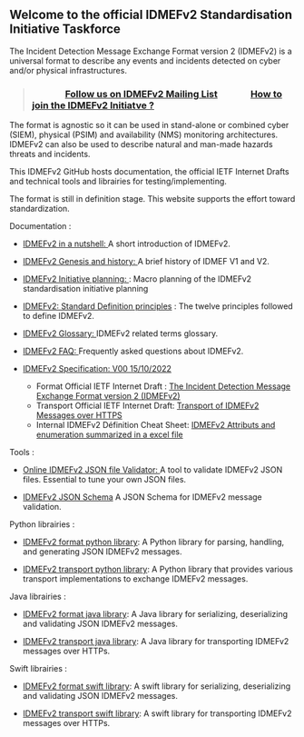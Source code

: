 
## Welcome to the official IDMEFv2 Standardisation Initiative Taskforce



   The Incident Detection Message Exchange Format version 2 (IDMEFv2) is a universal format to describe any events and incidents detected on cyber and/or
   physical infrastructures.
   
   >
   > ### &nbsp; &nbsp; &nbsp; &nbsp; &nbsp; &nbsp; &nbsp; &nbsp;[**Follow us on IDMEFv2 Mailing List**](https://www.freelists.org/list/idmefv2)  &nbsp; &nbsp; &nbsp; &nbsp; &nbsp; &nbsp; &nbsp; [**How to join the IDMEFv2 Initiatve ?**](https://github.com/IDMEFv2/IDMEFv2-Specification/wiki/IDMEFv2-:-How-to-join-and-support-the-IDMEFv2-initiative-%3F)
   >

   The format is agnostic so it can be used in stand-alone or combined cyber (SIEM), physical (PSIM) and availability (NMS) monitoring
   architectures.  IDMEFv2 can also be used to describe natural and man-made hazards threats and incidents.
   
   This IDMEFv2 GitHub hosts documentation, the official IETF Internet Drafts and technical tools and librairies for testing/implementing.
   
   The format is still in definition stage. This website supports the effort toward standardization.
   
   Documentation :
   
   * [IDMEFv2 in a nutshell: ](https://idmefv2.github.io/index.php/idmefv2-in-a-nutshell/index.html) A short introduction of IDMEFv2. 
   
   * [IDMEFv2 Genesis and history: ](https://idmefv2.github.io/index.php/genesis-and-history/index.html)
   A brief history of IDMEF V1 and V2.
   
   * [IDMEFv2 Initiative planning: ](https://idmefv2.github.io/index.php/standardization-planning/index.html) :
   Macro planning of the IDMEFv2 standardisation initiative planning
   
   * [IDMEFv2: Standard Definition principles](https://idmefv2.github.io/index.php/standardization-principles/index.html) : The twelve principles followed to define IDMEFv2.
   
   * [IDMEFv2 Glossary: ](https://idmefv2.github.io/index.php/glossary/index.html) IDMEFv2 related terms glossary.
   
   * [IDMEFv2 FAQ: ](https://idmefv2.github.io/index.php/idmefv2-faq/index.html)
   Frequently asked questions about IDMEFv2.
   
   
   * [IDMEFv2 Specification: V00 15/10/2022 ](https://github.com/IDMEFv2/idmefv2-drafts)  
       * Format Official IETF Internet Draft :  [ The Incident Detection Message Exchange Format version 2 (IDMEFv2)](https://datatracker.ietf.org/doc/draft-lehmann-idmefv2/)
       * Transport Official IETF Internet Draft: [Transport of IDMEFv2 Messages over HTTPS](https://datatracker.ietf.org/doc/draft-poirotte-idmefv2-https-transport/) 
       * Internal IDMEFv2 Définition Cheat Sheet: [IDMEFv2 Attributs and enumeration summarized in a excel file](https://github.com/IDMEFv2/IDMEFv2-Specification/blob/main/IDMEFv2-Definition.xlsx)
   
<!---  

* [IDMEFv2 JSON Examples ](https://github.com/IDMEFv2/idmefv2-drafts/wiki/IDMEFv2-:-JSON-Alerts-Examples)  
   IDMEFv2 JSON alert (Cyber, Physical, Threat , Monitoring, etc.) . A must read if you are creating your own JSON files.

--->
   
   Tools :
   
   * [Online IDMEFv2 JSON file Validator: ](https://idmefv2.github.io/idmefv2_validator.html)
   A tool to validate IDMEFv2 JSON files. Essential to tune your own JSON files.
   
   * [ IDMEFv2 JSON Schema]( https://raw.githubusercontent.com/IDMEFv2/IDMEFv2-Specification/main/IDMEFv2.schema)
   A JSON Schema for IDMEFv2 message validation.
   
 <!---     
   
   IDMEFv2 prototypes : (work in progress)
   
   * [IDMEFv2 SIEM prototype](https://github.com/IDMEFv2/IDMEFv2-prototype) : 
   An IDMEFv2 manager prototype (server, storage, correlation and visualisation)
   
-->   
   
   Python librairies :
   
   * [IDMEFv2 format python library](https://github.com/IDMEFv2/python-idmefv2): 
   A Python library for parsing, handling, and generating JSON IDMEFv2 messages.
   
   * [IDMEFv2 transport python library](https://github.com/IDMEFv2/python-idmefv2-transport): 
   A Python library that provides various transport implementations to exchange IDMEFv2 messages.
   
   Java librairies :
   
   * [IDMEFv2 format java library](https://github.com/IDMEFv2/java-idmef-library): 
   A Java library for serializing, deserializing and validating JSON IDMEFv2 messages.
   
   * [IDMEFv2 transport java library](https://github.com/IDMEFv2/java-idmef-transport-library): 
   A Java library for transporting IDMEFv2 messages over HTTPs.
   
   Swift librairies :
   
   * [IDMEFv2 format swift library](https://github.com/IDMEFv2/swift-idmef-library): 
   A swift library for serializing, deserializing and validating JSON IDMEFv2 messages.
   
   * [IDMEFv2 transport swift library](https://github.com/IDMEFv2/swift-idmef-transport-library): 
   A swift library for transporting IDMEFv2 messages over HTTPs.
   
  
   

<!--

**Here are some ideas to get you started:**



🙋‍♀️ A short introduction - what is your organization all about?
🌈 Contribution guidelines - how can the community get involved?
👩‍💻 Useful resources - where can the community find your docs? Is there anything else the community should know?
🍿 Fun facts - what does your team eat for breakfast?
🧙 Remember, you can do mighty things with the power of [Markdown](https://docs.github.com/github/writing-on-github/getting-started-with-writing-and-formatting-on-github/basic-writing-and-formatting-syntax)
-->

